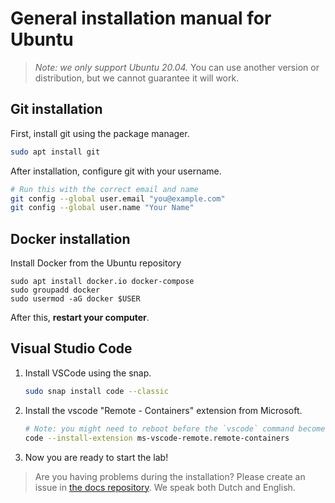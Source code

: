 # General installation manual for Ubuntu

> *Note: we only support Ubuntu 20.04.* You can use another version or distribution, but we cannot guarantee it will work.

## Git installation

First, install git using the package manager.

```bash
sudo apt install git
```

After installation, configure git with your username.

```bash
# Run this with the correct email and name
git config --global user.email "you@example.com"
git config --global user.name "Your Name"
```

## Docker installation

Install Docker from the Ubuntu repository

```shell
sudo apt install docker.io docker-compose
sudo groupadd docker
sudo usermod -aG docker $USER
```

After this, **restart your computer**.

## Visual Studio Code

1. Install VSCode using the snap.

   ```bash
   sudo snap install code --classic
   ```

1. Install the vscode "Remote - Containers" extension from Microsoft.

   ```bash
   # Note: you might need to reboot before the `vscode` command becomes available.
   code --install-extension ms-vscode-remote.remote-containers
   ```

1. Now you are ready to start the lab!

> Are you having problems during the installation? Please create an issue in [the docs repository](https://github.com/IBCNServices/lab-kappa-docs/issues). We speak both Dutch and English.
